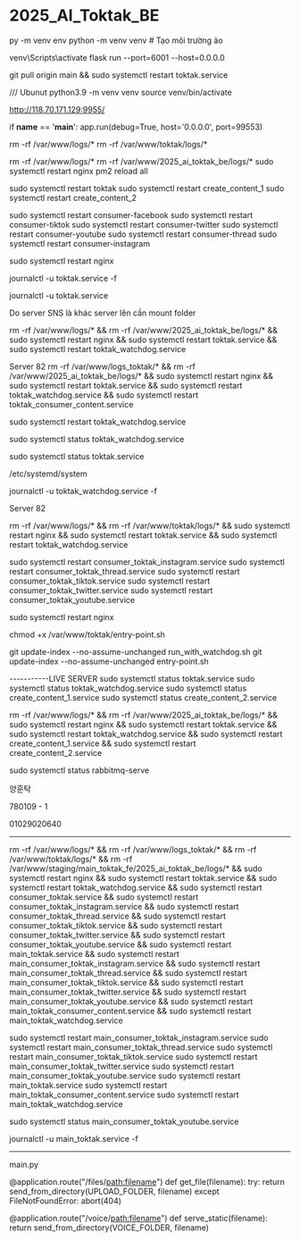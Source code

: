 # 2025_AI_Toktak_BE
py -m venv env
python -m venv venv  # Tạo môi trường ảo

venv\Scripts\activate 
flask run --port=6001 --host=0.0.0.0


git pull origin main && sudo systemctl restart toktak.service

/// Ubunut 
python3.9 -m venv venv
source venv/bin/activate



http://118.70.171.129:9955/
    

if __name__ == '__main__':
    app.run(debug=True, host='0.0.0.0', port=99553)



rm -rf /var/www/logs/*
rm -rf /var/www/toktak/logs/*

 
rm -rf /var/www/logs/*
rm -rf /var/www/2025_ai_toktak_be/logs/*
sudo systemctl restart nginx 
pm2 reload all


sudo systemctl restart toktak
sudo systemctl restart create_content_1
sudo systemctl restart create_content_2


sudo systemctl restart consumer-facebook
sudo systemctl restart consumer-tiktok
sudo systemctl restart consumer-twitter
sudo systemctl restart consumer-youtube
sudo systemctl restart consumer-thread
sudo systemctl restart consumer-instagram

sudo systemctl restart nginx 



journalctl -u toktak.service -f


journalctl -u toktak.service


Do server SNS là khác server lên cần mount folder 



rm -rf /var/www/logs/* && rm -rf /var/www/2025_ai_toktak_be/logs/* && sudo systemctl restart nginx && sudo systemctl restart toktak.service && sudo systemctl restart toktak_watchdog.service


Server 82
rm -rf /var/www/logs_toktak/* && rm -rf /var/www/2025_ai_toktak_be/logs/* && sudo systemctl restart nginx && sudo systemctl restart toktak.service && sudo systemctl restart toktak_watchdog.service && sudo systemctl restart toktak_consumer_content.service




sudo systemctl restart toktak_watchdog.service

sudo systemctl status toktak_watchdog.service

sudo systemctl status toktak.service


/etc/systemd/system


journalctl -u toktak_watchdog.service -f


Server 82

rm -rf /var/www/logs/* && rm -rf /var/www/toktak/logs/* && sudo systemctl restart nginx && sudo systemctl restart toktak.service && sudo systemctl restart toktak_watchdog.service

sudo systemctl restart consumer_toktak_instagram.service
sudo systemctl restart consumer_toktak_thread.service
sudo systemctl restart consumer_toktak_tiktok.service
sudo systemctl restart consumer_toktak_twitter.service
sudo systemctl restart consumer_toktak_youtube.service

sudo systemctl restart nginx 


chmod +x /var/www/toktak/entry-point.sh


git update-index --no-assume-unchanged run_with_watchdog.sh
git update-index --no-assume-unchanged entry-point.sh




-----------LIVE SERVER
sudo systemctl status toktak.service
sudo systemctl status toktak_watchdog.service
sudo systemctl status create_content_1.service
sudo systemctl status create_content_2.service


rm -rf /var/www/logs/* && rm -rf /var/www/2025_ai_toktak_be/logs/* && sudo systemctl restart nginx && sudo systemctl restart toktak.service && sudo systemctl restart toktak_watchdog.service && sudo systemctl restart create_content_1.service && sudo systemctl restart create_content_2.service



sudo systemctl status rabbitmq-serve


양훈탁

780109 - 1 

01029020640

----------------------------------

rm -rf /var/www/logs/* && rm -rf /var/www/logs_toktak/* && rm -rf /var/www/toktak/logs/* && rm -rf /var/www/staging/main_toktak_fe/2025_ai_toktak_be/logs/* && sudo systemctl restart nginx && sudo systemctl restart toktak.service && sudo systemctl restart toktak_watchdog.service && sudo systemctl restart consumer_toktak.service  && sudo systemctl restart consumer_toktak_instagram.service && sudo systemctl restart consumer_toktak_thread.service && sudo systemctl restart consumer_toktak_tiktok.service && sudo systemctl restart consumer_toktak_twitter.service && sudo systemctl restart consumer_toktak_youtube.service && sudo systemctl restart main_toktak.service  && sudo systemctl restart main_consumer_toktak_instagram.service  && sudo systemctl restart main_consumer_toktak_thread.service  && sudo systemctl restart main_consumer_toktak_tiktok.service  && sudo systemctl restart main_consumer_toktak_twitter.service  && sudo systemctl restart main_consumer_toktak_youtube.service  && sudo systemctl restart main_toktak_consumer_content.service  && sudo systemctl restart main_toktak_watchdog.service 


sudo systemctl restart main_consumer_toktak_instagram.service
sudo systemctl restart main_consumer_toktak_thread.service
sudo systemctl restart main_consumer_toktak_tiktok.service
sudo systemctl restart main_consumer_toktak_twitter.service
sudo systemctl restart main_consumer_toktak_youtube.service
sudo systemctl restart main_toktak.service
sudo systemctl restart main_toktak_consumer_content.service
sudo systemctl restart main_toktak_watchdog.service


sudo systemctl status main_consumer_toktak_youtube.service


journalctl -u main_toktak.service -f

-------------------------------------
main.py

@application.route("/files/<path:filename>")
def get_file(filename):
    try:
        return send_from_directory(UPLOAD_FOLDER, filename)
    except FileNotFoundError:
        abort(404)


@application.route("/voice/<path:filename>")
def serve_static(filename):
    return send_from_directory(VOICE_FOLDER, filename)
